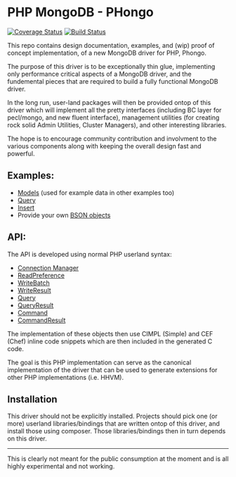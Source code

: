 # PHP MongoDB - PHongo
[![Coverage Status](https://coveralls.io/repos/bjori/phongo/badge.png?branch=dry-run)](https://coveralls.io/r/bjori/phongo?branch=dry-run)
[![Build Status](https://travis-ci.org/bjori/phongo.svg?branch=dry-run)](https://travis-ci.org/bjori/phongo)


This repo contains design documentation, examples, and (wip) proof of concept implementation,
of a new MongoDB driver for PHP, Phongo.


The purpose of this driver is to be exceptionally thin glue, implementing only performance
critical aspects of a MongoDB driver, and the fundemental pieces that are required to
build a fully functional MongoDB driver.

In the long run, user-land packages will then be provided ontop of this driver which will
implement all the pretty interfaces (including BC layer for pecl/mongo, and new fluent
interface), management utilities (for creating rock solid Admin Utilities, Cluster
Managers), and other interesting libraries.

The hope is to encourage community contribution and involvment to the various components
along with keeping the overall design fast and powerful.


## Examples:
- [Models](docs/examples/model.php) (used for example data in other examples too)
- [Query](docs/examples/query.php)
- [Insert](docs/examples/insert.php)
- Provide your own [BSON objects](docs/examples/changing-types.php)


## API:

The API is developed using normal PHP userland syntax:

- [Connection Manager](docs/api/MongoDB/Manager.php)
- [ReadPreference](docs/api/MongoDB/ReadPreference.php)
- [WriteBatch](docs/api/MongoDB/WriteBatch.php)
- [WriteResult](docs/api/MongoDB/WriteResult.php)
- [Query](docs/api/MongoDB/Query.php)
- [QueryResult](docs/api/MongoDB/QueryResult.php)
- [Command](docs/api/MongoDB/Command.php)
- [CommandResult](docs/api/MongoDB/CommandResult.php)

The implementation of these objects then use CIMPL (Simple) and CEF (Chef) inline code
snippets which are then included in the generated C code.

The goal is this PHP implementation can serve as the canonical implementation of the
driver that can be used to generate extensions for other PHP implementations (i.e. HHVM).


## Installation
This driver should not be explicitly installed.
Projects should pick one (or more) userland libraries/bindings that are written ontop of
this driver, and install those using composer.
Those libraries/bindings then in turn depends on this driver.




---

This is clearly not meant for the public consumption at the moment and is all highly
experimental and not working.


